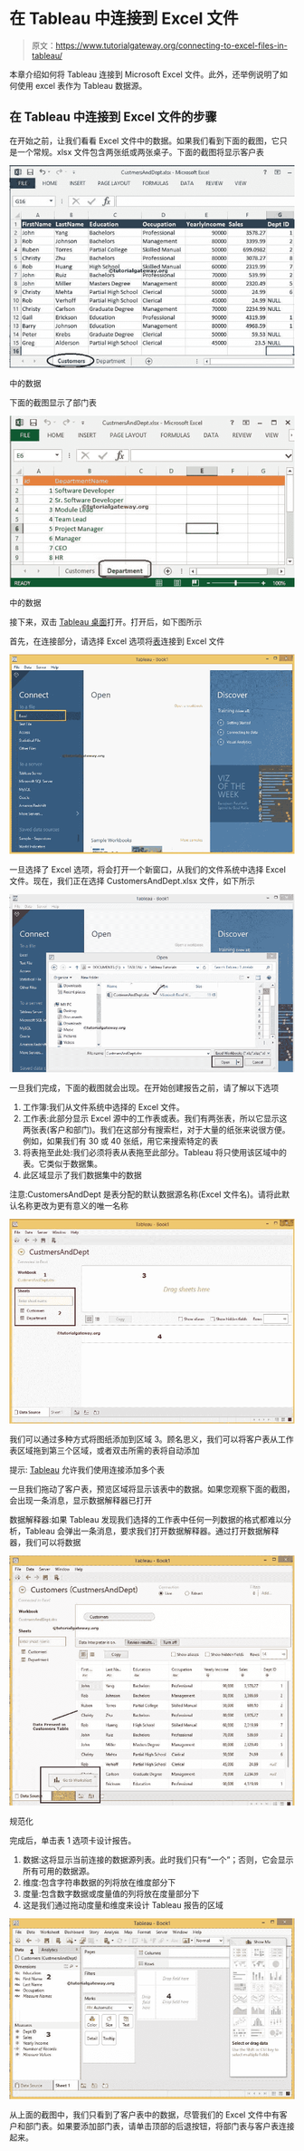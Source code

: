 # 在 Tableau 中连接到 Excel 文件

> 原文：<https://www.tutorialgateway.org/connecting-to-excel-files-in-tableau/>

本章介绍如何将 Tableau 连接到 Microsoft Excel 文件。此外，还举例说明了如何使用 excel 表作为 Tableau 数据源。

## 在 Tableau 中连接到 Excel 文件的步骤

在开始之前，让我们看看 Excel 文件中的数据。如果我们看到下面的截图，它只是一个常规。xlsx 文件包含两张纸或两张桌子。下面的截图将显示客户表

![Connecting to Excel Files in Tableau 1](img/ef8aac614725779b1eaac2ac094dd269.png)

中的数据

下面的截图显示了部门表

![Connecting to Excel Files in Tableau 2](img/c33fb743a7f34a07362bb3014e352fcc.png)

中的数据

接下来，双击 [Tableau 桌面](https://www.tutorialgateway.org/download-and-install-power-bi-desktop/)打开。打开后，如下图所示

首先，在连接部分，请选择 Excel 选项将[表](https://www.tutorialgateway.org/tableau/)连接到 Excel 文件

![Connecting to Excel Files in Tableau 3](img/4c8b186994622cbb2893fadde7d4389c.png)

一旦选择了 Excel 选项，将会打开一个新窗口，从我们的文件系统中选择 Excel 文件。现在，我们正在选择 CustomersAndDept.xlsx 文件，如下所示

![Connecting to Excel Files in Tableau 4](img/adeeaf9f2702ee7b3ab260cf9b0269f4.png)

一旦我们完成，下面的截图就会出现。在开始创建报告之前，请了解以下选项

1.  工作簿:我们从文件系统中选择的 Excel 文件。
2.  工作表:此部分显示 Excel 源中的工作表或表。我们有两张表，所以它显示这两张表(客户和部门)。我们在这部分有搜索栏，对于大量的纸张来说很方便。例如，如果我们有 30 或 40 张纸，用它来搜索特定的表
3.  将表拖至此处:我们必须将表从表拖至此部分。Tableau 将只使用该区域中的表。它类似于数据集。
4.  此区域显示了我们数据集中的数据

注意:CustomersAndDept 是表分配的默认数据源名称(Excel 文件名)。请将此默认名称更改为更有意义的唯一名称

![Connecting Tableau to Excel Files 1](img/405145689f885ae001f079bc70b17a44.png)

我们可以通过多种方式将图纸添加到区域 3。顾名思义，我们可以将客户表从工作表区域拖到第三个区域，或者双击所需的表将自动添加

提示: [Tableau](https://www.tutorialgateway.org/tableau/) 允许我们使用连接添加多个表

一旦我们拖动了客户表，预览区域将显示该表中的数据。如果您观察下面的截图，会出现一条消息，显示数据解释器已打开

数据解释器:如果 Tableau 发现我们选择的工作表中任何一列数据的格式都难以分析，Tableau 会弹出一条消息，要求我们打开数据解释器。通过打开数据解释器，我们可以将数据

![Connecting Tableau to Excel Files 3](img/39ac5b02924261c52a40f86d4c07b484.png)

规范化

完成后，单击表 1 选项卡设计报告。

1.  数据:这将显示当前连接的数据源列表。此时我们只有“一个”；否则，它会显示所有可用的数据源。
2.  维度:包含字符串数据的列将放在维度部分下
3.  度量:包含数字数据或度量值的列将放在度量部分下
4.  这是我们通过拖动度量和维度来设计 Tableau 报告的区域

![Connecting Tableau to Excel Files 4](img/e4e82842a335ce921fbec130d528d313.png)

从上面的截图中，我们只看到了客户表中的数据，尽管我们的 Excel 文件中有客户和部门表。如果要添加部门表，请单击顶部的后退按钮，将部门表与客户表连接起来。